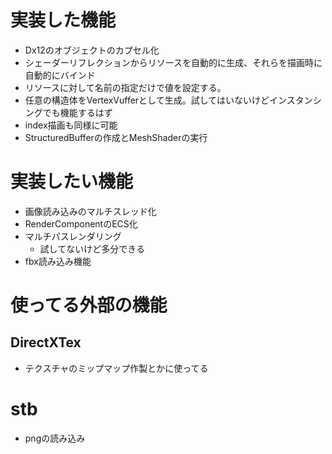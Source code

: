 # 実装した機能

- Dx12のオブジェクトのカプセル化
- シェーダーリフレクションからリソースを自動的に生成、それらを描画時に自動的にバインド
- リソースに対して名前の指定だけで値を設定する。
- 任意の構造体をVertexVufferとして生成。試してはいないけどインスタンシングでも機能するはず
- index描画も同様に可能
- StructuredBufferの作成とMeshShaderの実行

# 実装したい機能

- 画像読み込みのマルチスレッド化
- RenderComponentのECS化
- マルチパスレンダリング
    - 試してないけど多分できる
- fbx読み込み機能

# 使ってる外部の機能

## DirectXTex

- テクスチャのミップマップ作製とかに使ってる

# stb

- pngの読み込み